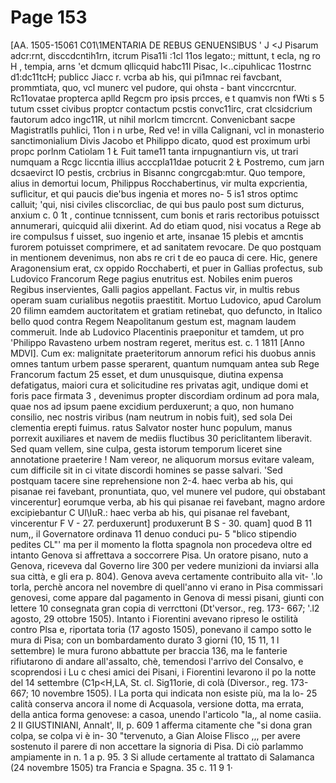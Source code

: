 # Page 153

[AA. 1505-15061 C01\1MENTARIA DE REBUS GENUENSlBUS ' J <J Pisarum adcr:rnt, disccdcntih1rn, itcrum Pisa11i :1cl 11os legato:; mittunt, t ecla, ng ro H , tempia, arns 'et dcmum qllicquid habc11l Pisac, l<..cipuhlicac 11ostrnc d1:dc11tcH; publicc Jiacc r. vcrba ab his, qui pi1mnac rei favcbant, prommtiata, quo, vcl munerc vel pudore, qui ohsta - bant vinccrcntur. Rc11ovatae propterca aplld Regcm pro ipsis prcces, e t quamvis non fWti s 5 tutum csset civibus proptcr contactum pcstis convc11irc, crat clcsidcrium fautorum adco ingc11R, ut nihil morlcm timcrcnt. Convenicbant sacpe Magistratlls puhlici, 11on i n urbe, Red ve! in villa Calignani, vcl in monasterio sanctimonialium Divis Jacobo et Philippo dicato, quod est proximum urbi propc porlnm Catiolam 1 Ł Fuit tame11 tanta irnpugnantiurn vis, ut trari numquam a Rcgc liccntia illius acccpla11dae potucrit 2 Ł Postremo, cum jarn dcsaevirct IO pestis, crcbrius in Bisannc congrcgab:mtur. Quo tempore, alius in demortui locum, Philippus Rocchabertinus, vir multa expcrientia, suflìcitur, et qui paucis die'bus ingenia et mores no- 5 is1 stros optimc calluit; 'qui, nisi civiles cliscorcliac, de qui bus paulo post sum dicturus, anxium c. 0 1t , continue tcnnissent, cum bonis et raris rectoribus potuissct annumerari, quicquid alii dixerint. Ad do etiam quod, nisi vocatus a Rege ab ire compulsus f uisset, suo ingenio et arte, insanae 15 plebis et amcntis furorem potuisset comprimere, et ad sanitatem revocare. De quo postquam in mentionem devenimus, non abs re cri t de eo pauca di cere. Hic, genere Aragonensium erat, cx oppido Rocchaberti, et puer in Gallias profectus, sub Ludovico Francorum Rege pagius enutritus est. Nobiles enim pueros Regibus inservientes, Galli pagios appellant. Factus vir, in multis rebus operam suam curialibus negotiis praestitit. Mortuo Ludovico, apud Carolum 20 filimn eamdem auctoritatem et gratiam retinebat, quo defuncto, in Italico bello quod contra Regem Neapolitanum gestum est, magnam laudem commeruit. Inde ab Ludovico Placentinis praeponitur et tamdem, ut pro 'Philippo Ravasteno urbem nostram regeret, meritus est. c. 1 1811 [Anno MDVI]. Cum ex: malignitate praeteritorum annorum refici his duobus annis omnes tantum urbem passe sperarent, quantum numquam antea sub Rege Francorum factum 25 esset, et dum unusquisque, diutina expensa defatigatus, maiori cura et solicitudine res privatas agit, undique domi et foris pace firmata 3 , devenimus propter discordiam ordinum ad pora mala, quae nos ad ipsum paene excidium perduxerunt; a quo, non humano consilio, nec nostris viribus (nam neutrum in nobis fuit), sed sola Dei clementia erepti fuimus. ratus Salvator noster hunc populum, manus porrexit auxiliares et navem de mediis fluctibus 30 periclitantem liberavit. Sed quam vellem, sine culpa, gesta istorum temporum liceret sine annotatione praeterire ! Nam vereor, ne aliquorum morsus evitare valeam, cum difficile sit in ci vitate discordi homines se passe salvari. 'Sed postquam tacere sine reprehensione non 2-4. haec verba ab his, qui pisanae rei favebant, pronuntiata, quo, vel munere vel pudore, qui obstabant vincerentur] eorumque verba, ab his qui pisanae rei favebant, magno ardore excipiebantur C Ul\IuR.: haec verba ab his, qui pisanae rel favebant, vincerentur F V - 27. perduxerunt] produxerunt B S - 30. quam] quod B 11 num,, il Governatore ordinava 11 denuo conduci pu- 5 "blico stipendio pedites CL"' ma per il momento la flotta spagnola non procedeva oltre ed intanto Genova si affrettava a soccorrere Pisa. Un oratore pisano, nuto a Genova, riceveva dal Governo lire 300 per vedere munizioni da inviarsi alla sua città, e gli era p. 804). Genova aveva certamente contribuito alla vit- '.lo torla, perchè ancora nel novembre di quell'anno vi erano in Pisa commissari genovesi, come appare dal pagamento in Genova di messi pisani, giunti con lettere 10 consegnata gran copia di verrcttoni (Dt'versor., reg. 173- 667; '.l2 agosto, 29 ottobre 1505). Intanto i Fiorentini avevano ripreso le ostilità contro Plsa e, riportata toria (17 agosto 1505), ponevano il campo sotto le mura di Pisa; con un bombardamento durato 3 giorni (10, 15 11, 1 l settembre) le mura furono abbattute per braccia 136, ma le fanterie rifiutarono di andare all'assalto, chè, temendosi l'arrivo del Consalvo, e scoprendosi i Lu c chesi amici dei Pisani, i Fiorentini levarono il po la notte del 14 settembre (C1p<H,LA, St. cl. Sig11orie, di colà (Diversor., reg. 173-667; 10 novembre 1505). l La porta qui indicata non esiste più, ma la lo- 25 calità conserva ancora il nome di Acquasola, versione dotta, ma errata, della antica forma genovese: a casoa, unendo l'articolo "la,, al nome casiia. 2 II GIUSTINIANI, Annalt', II, p. 609 1 afferma citamente che "si dona gran colpa, se colpa vi è in- 30 "tervenuto, a Gian Aloise Flisco ,,, per avere sostenuto il parere di non accettare la signoria di Pisa. Di ciò parlammo ampiamente in n. 1 a p. 95. 3 Si allude certamente al trattato di Salamanca (24 novembre 1505) tra Francia e Spagna. 35 c. 11 9 1·